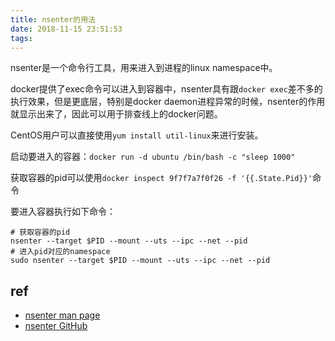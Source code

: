 ```yaml
---
title: nsenter的用法
date: 2018-11-15 23:51:53
tags:
---
```


nsenter是一个命令行工具，用来进入到进程的linux namespace中。

docker提供了exec命令可以进入到容器中，nsenter具有跟`docker exec`差不多的执行效果，但是更底层，特别是docker daemon进程异常的时候，nsenter的作用就显示出来了，因此可以用于排查线上的docker问题。

CentOS用户可以直接使用`yum install util-linux`来进行安装。

启动要进入的容器：`docker run -d ubuntu /bin/bash -c "sleep 1000"`

获取容器的pid可以使用`docker inspect 9f7f7a7f0f26 -f '{{.State.Pid}}'`命令

要进入容器执行如下命令：

```
# 获取容器的pid
nsenter --target $PID --mount --uts --ipc --net --pid
# 进入pid对应的namespace
sudo nsenter --target $PID --mount --uts --ipc --net --pid
```

## ref

- [nsenter man page](http://man7.org/linux/man-pages/man1/nsenter.1.html)
- [nsenter GitHub](https://github.com/jpetazzo/nsenter)
